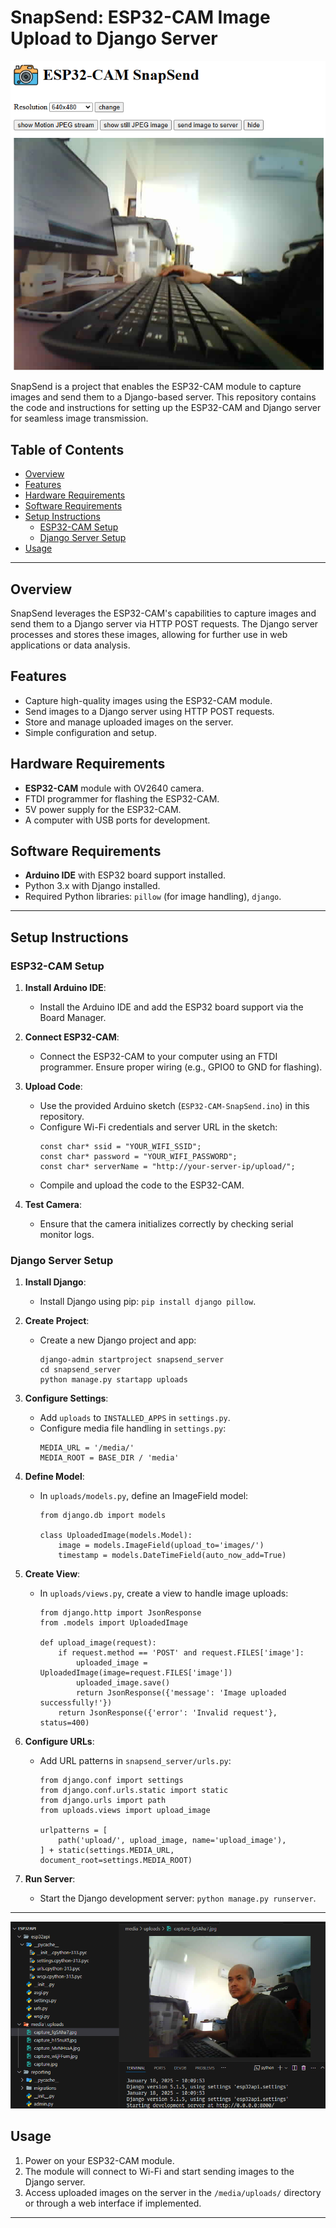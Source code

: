 # SnapSend: ESP32-CAM Image Upload to Django Server

![SnapSend](https://github.com/komkritc/ESP32CAMSanpSend/blob/main/images/snapsend.png)

SnapSend is a project that enables the ESP32-CAM module to capture images and send them to a Django-based server. This repository contains the code and instructions for setting up the ESP32-CAM and Django server for seamless image transmission.

## Table of Contents
- [Overview](#overview)
- [Features](#features)
- [Hardware Requirements](#hardware-requirements)
- [Software Requirements](#software-requirements)
- [Setup Instructions](#setup-instructions)
  - [ESP32-CAM Setup](#esp32-cam-setup)
  - [Django Server Setup](#django-server-setup)
- [Usage](#usage)

---

## Overview
SnapSend leverages the ESP32-CAM's capabilities to capture images and send them to a Django server via HTTP POST requests. The Django server processes and stores these images, allowing for further use in web applications or data analysis.

## Features
- Capture high-quality images using the ESP32-CAM module.
- Send images to a Django server using HTTP POST requests.
- Store and manage uploaded images on the server.
- Simple configuration and setup.

## Hardware Requirements
- **ESP32-CAM** module with OV2640 camera.
- FTDI programmer for flashing the ESP32-CAM.
- 5V power supply for the ESP32-CAM.
- A computer with USB ports for development.

## Software Requirements
- **Arduino IDE** with ESP32 board support installed.
- Python 3.x with Django installed.
- Required Python libraries: `pillow` (for image handling), `django`.

---

## Setup Instructions

### ESP32-CAM Setup
1. **Install Arduino IDE**:
   - Install the Arduino IDE and add the ESP32 board support via the Board Manager.

2. **Connect ESP32-CAM**:
   - Connect the ESP32-CAM to your computer using an FTDI programmer. Ensure proper wiring (e.g., GPIO0 to GND for flashing).

3. **Upload Code**:
   - Use the provided Arduino sketch (`ESP32-CAM-SnapSend.ino`) in this repository.
   - Configure Wi-Fi credentials and server URL in the sketch:
     ```
     const char* ssid = "YOUR_WIFI_SSID";
     const char* password = "YOUR_WIFI_PASSWORD";
     const char* serverName = "http://your-server-ip/upload/";
     ```
   - Compile and upload the code to the ESP32-CAM.

4. **Test Camera**:
   - Ensure that the camera initializes correctly by checking serial monitor logs.

### Django Server Setup
1. **Install Django**:
   - Install Django using pip: `pip install django pillow`.

2. **Create Project**:
   - Create a new Django project and app:
     ```
     django-admin startproject snapsend_server
     cd snapsend_server
     python manage.py startapp uploads
     ```

3. **Configure Settings**:
   - Add `uploads` to `INSTALLED_APPS` in `settings.py`.
   - Configure media file handling in `settings.py`:
     ```
     MEDIA_URL = '/media/'
     MEDIA_ROOT = BASE_DIR / 'media'
     ```

4. **Define Model**:
   - In `uploads/models.py`, define an ImageField model:
     ```
     from django.db import models

     class UploadedImage(models.Model):
         image = models.ImageField(upload_to='images/')
         timestamp = models.DateTimeField(auto_now_add=True)
     ```

5. **Create View**:
   - In `uploads/views.py`, create a view to handle image uploads:
     ```
     from django.http import JsonResponse
     from .models import UploadedImage

     def upload_image(request):
         if request.method == 'POST' and request.FILES['image']:
             uploaded_image = UploadedImage(image=request.FILES['image'])
             uploaded_image.save()
             return JsonResponse({'message': 'Image uploaded successfully!'})
         return JsonResponse({'error': 'Invalid request'}, status=400)
     ```

6. **Configure URLs**:
   - Add URL patterns in `snapsend_server/urls.py`:
     ```
     from django.conf import settings
     from django.conf.urls.static import static
     from django.urls import path
     from uploads.views import upload_image

     urlpatterns = [
         path('upload/', upload_image, name='upload_image'),
     ] + static(settings.MEDIA_URL, document_root=settings.MEDIA_ROOT)
     ```

7. **Run Server**:
   - Start the Django development server: `python manage.py runserver`.

---
![SnapSend](https://github.com/komkritc/ESP32CAMSanpSend/blob/main/images/screenapi.png)
## Usage
1. Power on your ESP32-CAM module.
2. The module will connect to Wi-Fi and start sending images to the Django server.
3. Access uploaded images on the server in the `/media/uploads/` directory or through a web interface if implemented.

---
